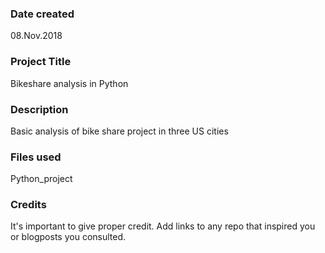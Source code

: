 ### Date created
08.Nov.2018

### Project Title
Bikeshare analysis in Python

### Description
Basic analysis of bike share project in three US cities

### Files used
Python_project

### Credits
It's important to give proper credit. Add links to any repo that inspired you or blogposts you consulted.
